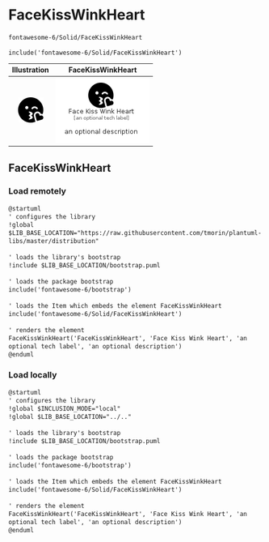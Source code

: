 # FaceKissWinkHeart


```text
fontawesome-6/Solid/FaceKissWinkHeart
```

```text
include('fontawesome-6/Solid/FaceKissWinkHeart')
```



| Illustration | FaceKissWinkHeart |
| :---: | :---: |
| ![illustration for Illustration](../../fontawesome-6/Solid/FaceKissWinkHeart.png) | ![illustration for FaceKissWinkHeart](../../fontawesome-6/Solid/FaceKissWinkHeart.Local.png) |




## FaceKissWinkHeart

### Load remotely
```plantuml
@startuml
' configures the library
!global $LIB_BASE_LOCATION="https://raw.githubusercontent.com/tmorin/plantuml-libs/master/distribution"

' loads the library's bootstrap
!include $LIB_BASE_LOCATION/bootstrap.puml

' loads the package bootstrap
include('fontawesome-6/bootstrap')

' loads the Item which embeds the element FaceKissWinkHeart
include('fontawesome-6/Solid/FaceKissWinkHeart')

' renders the element
FaceKissWinkHeart('FaceKissWinkHeart', 'Face Kiss Wink Heart', 'an optional tech label', 'an optional description')
@enduml
```

### Load locally
```plantuml
@startuml
' configures the library
!global $INCLUSION_MODE="local"
!global $LIB_BASE_LOCATION="../.."

' loads the library's bootstrap
!include $LIB_BASE_LOCATION/bootstrap.puml

' loads the package bootstrap
include('fontawesome-6/bootstrap')

' loads the Item which embeds the element FaceKissWinkHeart
include('fontawesome-6/Solid/FaceKissWinkHeart')

' renders the element
FaceKissWinkHeart('FaceKissWinkHeart', 'Face Kiss Wink Heart', 'an optional tech label', 'an optional description')
@enduml
```


